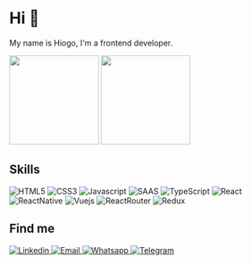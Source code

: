# Hi 👋
<p>
  My name is Hiogo, I'm a frontend developer.
</p>

<div>
  <img height="160em" src="https://github-readme-stats.vercel.app/api?username=HiogoPariz&theme=dark"/>
  <img height="160em" src="https://github-readme-stats.vercel.app/api/top-langs/?username=HiogoPariz&theme=dark"/>
</div>

## Skills
![HTML5](https://img.shields.io/badge/HTML5-E34F26?style=for-the-badge&logo=html5&logoColor=white)
![CSS3](https://img.shields.io/badge/CSS3-1572B6?style=for-the-badge&logo=css3&logoColor=white)
![Javascript](	https://img.shields.io/badge/JavaScript-323330?style=for-the-badge&logo=javascript&logoColor=F7DF1E)
![SAAS](https://img.shields.io/badge/Sass-CC6699?style=for-the-badge&logo=sass&logoColor=white)
![TypeScript](https://img.shields.io/badge/TypeScript-007ACC?style=for-the-badge&logo=typescript&logoColor=white)
![React](https://img.shields.io/badge/React-20232A?style=for-the-badge&logo=react&logoColor=61DAFB)
![ReactNative](https://img.shields.io/badge/React_Native-20232A?style=for-the-badge&logo=react&logoColor=61DAFB)
![Vuejs](https://img.shields.io/badge/Vue.js-35495E?style=for-the-badge&logo=vue.js&logoColor=4FC08D)
![ReactRouter](https://img.shields.io/badge/React_Router-CA4245?style=for-the-badge&logo=react-router&logoColor=white)
![Redux](https://img.shields.io/badge/Redux-593D88?style=for-the-badge&logo=redux&logoColor=white)

## Find me
<div>
  <a href="https://www.linkedin.com/in/hiogo-cavalheiro-901101136/">
    <img alt="Linkedin" src="https://img.shields.io/badge/LinkedIn-0077B5?style=for-the-badge&logo=linkedin&logoColor=white" />
  </a>
  <a href="mailto:hiogopariz@gmail.com">
    <img alt="Email" src="https://img.shields.io/badge/Gmail-D14836?style=for-the-badge&logo=gmail&logoColor=white" />
  </a>
  <a href="https://api.whatsapp.com/send?phone=5541996682909&text=Ol%C3%A1%2C%20vi%20seu%20perfil%20no%20github">
    <img alt="Whatsapp" src="https://img.shields.io/badge/WhatsApp-25D366?style=for-the-badge&logo=whatsapp&logoColor=white" />
  </a>
  <a href="https://t.me/hio_gurt">
    <img alt="Telegram" src="https://img.shields.io/badge/Telegram-2CA5E0?style=for-the-badge&logo=telegram&logoColor=white" />
  </a>
  
<div>
